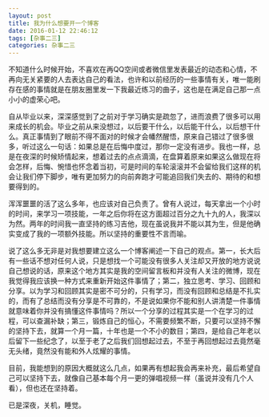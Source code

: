 ```yaml
---
layout: post
title: 我为什么想要开一个博客
date: 2016-01-12 22:46:12
tags: [杂事二三]
categories: 杂事二三
---
```


不知道什么时候开始，不喜欢在再QQ空间或者微信里发表最近的动态和心情，不再向无关紧要的人去表达自己的看法，也许和以前经历的一些事情有关，唯一能刷存在感的事情就是在朋友圈里发一下我最近练习的曲子，这也是在满足自己那一点小小的虚荣心吧。

自从毕业以来，深深感觉到了之前对于学习确实是疏忽了，进而浪费了很多可以用来成长的机会。毕业之前从来没想过，以后要干什么，以后能干什么，以后想干什么。真正事情到了眼前不得不面对的时候才会幡然醒悟，原来自己错过了很多很多，听过这么一句话：如果总是在后悔中度过，那你一定没有进步。我也一样，总是在夜深的时候矫情起来，想着过去的点点滴滴，在盘算着原来如果这么做现在将会怎样，后悔、惋惜也怀念着当初，可是时间的车轮滚滚并不会留给我们这样的机会让我们停下脚步，唯有更加努力的向前奔跑才可能追回我们失去的、期待的和想要得到的。

浑浑噩噩的活了这么多年，也应该对自己负责了。曾有人说过，每天拿出一个小时的时间，来学习一项技能，一年之后你将在这方面超过百分之九十九的人，我深以为然。两年的时间我一直坚持的练习吉他，现在虽说我并不能以其为生，但是他确实变成了我的一项额外技能。所以坚持的重要性不言而喻。

说了这么多无非是对我想要建立这么一个博客阐述一下自己的观点。第一，长大后有一些话不想对任何人说，只是想找一个可能没有很多人关注却又开放的地方说说自己想说的话，原来这个地方其实是我的空间留言板和并没有人关注的微博，现在我觉得我应该换一种方式来重新开始这件事情了；第二，独立思考、学习、回顾和分享。以为学习和回顾其实是密不可分的，只有学习，而没有回顾和总结是不扎实的，而有了总结而没有分享是不可靠的，不是说如果你不能和别人讲清楚一件事情就意味着你并没有搞懂这件事情吗？所以一个分享的过程其实是一个在学习的过程，可以查漏补缺；第三，锻炼自己的恒心，不需要频繁不断，只要可以坚持不懈的坚持下去，就算一个月一篇，十年也是一个不小的数目；第四，是给自己年老以后留下一些纪念了，以至于老了之后我们回想起过去，不至于再回想起过去竟然毫无头绪，竟然没有能和外人炫耀的事情。

目前，我能想到的原因大概就这么几点，如果再有想起我会再来补充，最后希望自己可以坚持下去，就像自己基本每个月一更的弹唱视频一样（虽说并没有几个人看），但也还在坚持着。

已是深夜，关机，睡觉。
